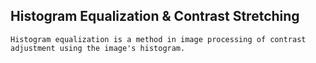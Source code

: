 ## <h2>Histogram Equalization & Contrast Stretching</h2>
```Histogram equalization is a method in image processing of contrast adjustment using the image's histogram.```
